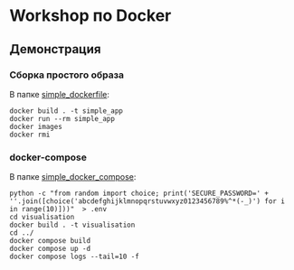 # Workshop по Docker

## Демонстрация

### Сборка простого образа

В папке [simple_dockerfile](./simple_dockerfile):
```
docker build . -t simple_app
docker run --rm simple_app
docker images 
docker rmi
```

### docker-compose

В папке [simple_docker_compose](./simple_docker_compose):

```
python -c "from random import choice; print('SECURE_PASSWORD=' + ''.join([choice('abcdefghijklmnopqrstuvwxyz0123456789%^*(-_)') for i in range(10)]))"  > .env
cd visualisation
docker build . -t visualisation
cd ../
docker compose build
docker compose up -d
docker compose logs --tail=10 -f
```